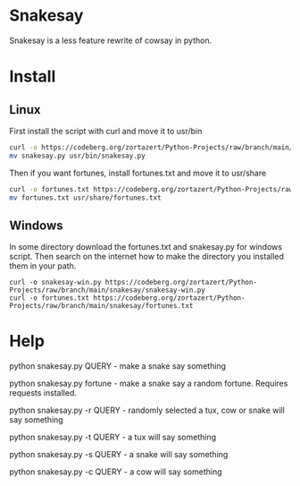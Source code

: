 # Snakesay
Snakesay is a less feature rewrite of cowsay in python.

# Install
## Linux
First install the script with curl and move it to usr/bin
```bash
curl -o https://codeberg.org/zortazert/Python-Projects/raw/branch/main/snakesay/snakesay.py snakesay.py
mv snakesay.py usr/bin/snakesay.py
```
Then if you want fortunes, install fortunes.txt and move it to usr/share
```bash
curl -o fortunes.txt https://codeberg.org/zortazert/Python-Projects/raw/branch/main/snakesay/fortunes.txt 
mv fortunes.txt usr/share/fortunes.txt
```
## Windows
In some directory download the fortunes.txt and snakesay.py for windows script. Then search on the internet how to make the directory you installed them in your path.
```
curl -o snakesay-win.py https://codeberg.org/zortazert/Python-Projects/raw/branch/main/snakesay/snakesay-win.py 
curl -o fortunes.txt https://codeberg.org/zortazert/Python-Projects/raw/branch/main/snakesay/fortunes.txt 
```
# Help
python snakesay.py QUERY - make a snake say something

python snakesay.py fortune - make a snake say a random fortune. Requires requests installed.

python snakesay.py -r QUERY - randomly selected a tux, cow or snake will say something
    
python snakesay.py -t QUERY - a tux will say something

python snakesay.py -s QUERY - a snake will say something

python snakesay.py -c QUERY - a cow will say something
